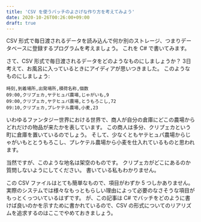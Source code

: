 ```yaml
---
title: 'CSV を使うバッチのよさげな作り方を考えてみよう'
date: 2020-10-26T00:26:00+09:00
draft: true
---
```


CSV 形式で毎日渡されるデータを読み込んで何か別のストレージ、つまりデータベースに登録するプログラムを考えましょう。
これを C\# で書いてみます。

さて、CSV 形式で毎日渡されるデータをどのようなものにしましょうか？ 3日考えて、お風呂に入っているときにアイディアが思いつきました。
このようなものにしましょう:

```text
時刻,到着場所,出発場所,積荷名称,個数
09:00,クリプェカ,ヤテヒュパ農場,じゃがいも,9
09:00,クリプェカ,ヤテヒュパ農場,とうもろこし,72
09:10,クリプェカ,プレケテル農場,小麦,23
```

いわゆるファンタジー世界における世界で、商人が自分の倉庫にどこの農場からどれだけの物品が来たかを表しています。
この商人は多分、クリプェカという町に倉庫を置いているのでしょう。
そして、少なくともヤテヒュパ農場からじゃがいもととうもろこし、プレケテル農場から小麦を仕入れているものと思われます。

当然ですが、このような地名は架空のものです。
クリプェカがどこにあるのか質問しないようにしてください。
書いている私もわかりません。

この CSV ファイルはとても簡単なもので、項目がわずか 5 つしかありません。
実際のシステムでは様々なもっともらしい理由によって必要のなさそうな項目がもっとくっついているはずです。
が、この記事は C\# でバッチをどのように書けば良いのかを示すために書かれているので、CSV の形式についてのリアリズムを追求するのはここでやめておきましょう。
